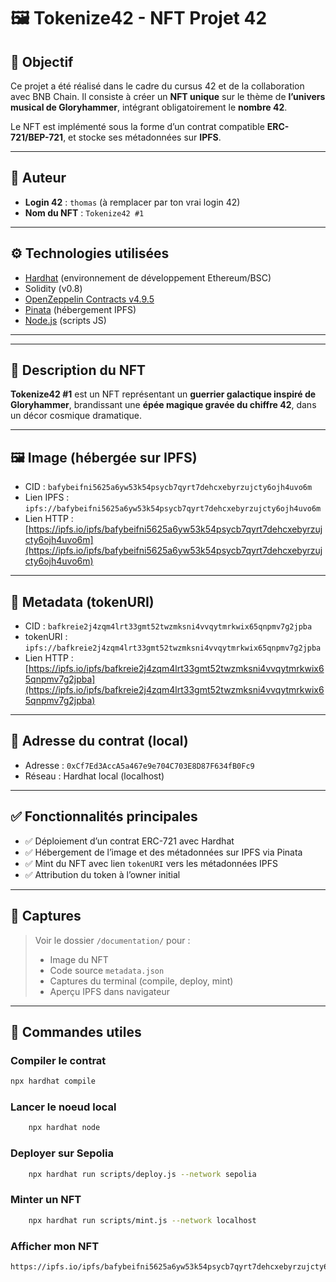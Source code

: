 # 🖼️ Tokenize42 - NFT Projet 42

## 🎯 Objectif

Ce projet a été réalisé dans le cadre du cursus 42 et de la collaboration avec BNB Chain. Il consiste à créer un **NFT unique** sur le thème de **l’univers musical de Gloryhammer**, intégrant obligatoirement le **nombre 42**.

Le NFT est implémenté sous la forme d’un contrat compatible **ERC-721/BEP-721**, et stocke ses métadonnées sur **IPFS**.

---

## 👤 Auteur

- **Login 42** : `thomas` (à remplacer par ton vrai login 42)
- **Nom du NFT** : `Tokenize42 #1`

---

## ⚙️ Technologies utilisées

- [Hardhat](https://hardhat.org/) (environnement de développement Ethereum/BSC)
- Solidity (v0.8)
- [OpenZeppelin Contracts v4.9.5](https://docs.openzeppelin.com/contracts/4.x/)
- [Pinata](https://pinata.cloud/) (hébergement IPFS)
- [Node.js](https://nodejs.org/) (scripts JS)

---


---

## 🧾 Description du NFT

**Tokenize42 #1** est un NFT représentant un **guerrier galactique inspiré de Gloryhammer**, brandissant une **épée magique gravée du chiffre 42**, dans un décor cosmique dramatique.

---

## 🖼️ Image (hébergée sur IPFS)

- CID : `bafybeifni5625a6yw53k54psycb7qyrt7dehcxebyrzujcty6ojh4uvo6m`
- Lien IPFS :  
  `ipfs://bafybeifni5625a6yw53k54psycb7qyrt7dehcxebyrzujcty6ojh4uvo6m`
- Lien HTTP :  
  [https://ipfs.io/ipfs/bafybeifni5625a6yw53k54psycb7qyrt7dehcxebyrzujcty6ojh4uvo6m](https://ipfs.io/ipfs/bafybeifni5625a6yw53k54psycb7qyrt7dehcxebyrzujcty6ojh4uvo6m)

---

## 🧬 Metadata (tokenURI)

- CID : `bafkreie2j4zqm4lrt33gmt52twzmksni4vvqytmrkwix65qnpmv7g2jpba`
- tokenURI :  
  `ipfs://bafkreie2j4zqm4lrt33gmt52twzmksni4vvqytmrkwix65qnpmv7g2jpba`
- Lien HTTP :  
  [https://ipfs.io/ipfs/bafkreie2j4zqm4lrt33gmt52twzmksni4vvqytmrkwix65qnpmv7g2jpba](https://ipfs.io/ipfs/bafkreie2j4zqm4lrt33gmt52twzmksni4vvqytmrkwix65qnpmv7g2jpba)

---

## 🔐 Adresse du contrat (local)

- Adresse : `0xCf7Ed3AccA5a467e9e704C703E8D87F634fB0Fc9`
- Réseau : Hardhat local (localhost)

---

## ✅ Fonctionnalités principales

- ✅ Déploiement d’un contrat ERC-721 avec Hardhat
- ✅ Hébergement de l’image et des métadonnées sur IPFS via Pinata
- ✅ Mint du NFT avec lien `tokenURI` vers les métadonnées IPFS
- ✅ Attribution du token à l’owner initial

---

## 📸 Captures

> Voir le dossier `/documentation/` pour :
> - Image du NFT
> - Code source `metadata.json`
> - Captures du terminal (compile, deploy, mint)
> - Aperçu IPFS dans navigateur

---

## 🧪 Commandes utiles

### Compiler le contrat
```bash
npx hardhat compile
```

### Lancer le noeud local
```bash
    npx hardhat node
```

### Deployer sur Sepolia
```bash
    npx hardhat run scripts/deploy.js --network sepolia
```

### Minter un NFT
```bash
    npx hardhat run scripts/mint.js --network localhost
```

### Afficher mon NFT
```arduino
https://ipfs.io/ipfs/bafybeifni5625a6yw53k54psycb7qyrt7dehcxebyrzujcty6ojh4uvo6m
```